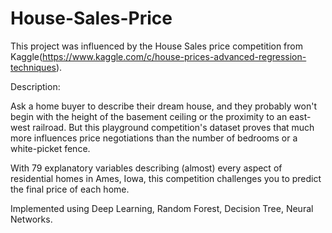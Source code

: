 # House-Sales-Price

This project was influenced by the House Sales price competition from Kaggle(https://www.kaggle.com/c/house-prices-advanced-regression-techniques).

Description:

Ask a home buyer to describe their dream house, and they probably won't begin with the height of the basement ceiling or the proximity to an east-west railroad. But this playground competition's dataset proves that much more influences price negotiations than the number of bedrooms or a white-picket fence.

With 79 explanatory variables describing (almost) every aspect of residential homes in Ames, Iowa, this competition challenges you to predict the final price of each home.

Implemented using Deep Learning, Random Forest, Decision Tree, Neural Networks.
